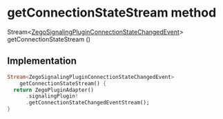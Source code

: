 


# getConnectionStateStream method








Stream&lt;[ZegoSignalingPluginConnectionStateChangedEvent](../../zego_uikit_prebuilt_live_audio_room/ZegoSignalingPluginConnectionStateChangedEvent-class.md)> getConnectionStateStream
()








## Implementation

```dart
Stream<ZegoSignalingPluginConnectionStateChangedEvent>
    getConnectionStateStream() {
  return ZegoPluginAdapter()
      .signalingPlugin!
      .getConnectionStateChangedEventStream();
}
```







